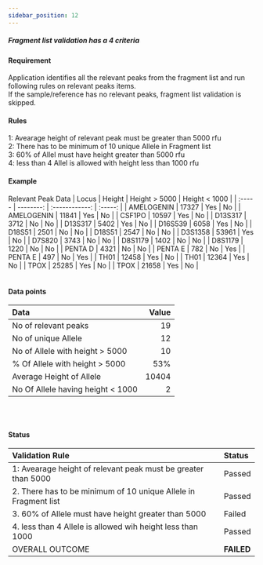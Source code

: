 ```yaml
---
sidebar_position: 12
---
```


##### Fragment list validation has a 4 criteria  

#### Requirement
Application identifies all the relevant peaks from the fragment list and run following rules on relevant peaks items.  
If the sample/reference has no relevant peaks, fragment list validation is skipped.  
#### Rules
1: Avearage height of relevant peak must be greater than 5000 rfu  
2: There has to be minimum of 10 unique Allele in Fragment list  
3: 60% of Allel must have height greater than 5000 rfu  
4: less than 4 Allel is allowed with height less than 1000 rfu  

#### Example
Relevant Peak Data
| Locus | Height | Height > 5000 | Height < 1000 |
| :----- | --------: | :------------: | :-----: |
| AMELOGENIN | 17327 | Yes | No |
| AMELOGENIN | 11841 | Yes | No |
| CSF1PO | 10597 | Yes | No |
| D13S317 | 3712 | No | No |
| D13S317 | 5402 | Yes | No |
| D16S539 | 6058 |  Yes | No |
| D18S51 | 2501 | No | No |
| D18S51 | 2547 | No | No |
| D3S1358 | 53961 | Yes | No |
| D7S820 | 3743 | No | No |
| D8S1179 | 1402 | No | No |
| D8S1179 | 1220 | No | No |
| PENTA D | 4321 | No | No |
| PENTA E | 782 | No | Yes |
| PENTA E | 497 | No | Yes |
| TH01 | 12458 | Yes | No |
| TH01 | 12364 | Yes | No |
| TPOX | 25285 | Yes | No |
| TPOX | 21658 | Yes | No |
<br></br>
#### Data points  
| Data | Value |
|:-------| ------: |
| No of relevant peaks | 19 |
| No of unique Allele | 12 |
| No of Allele with height > 5000 | 10 |
| % Of Allele with height > 5000 | 53% |
| Average Height of Allele | 10404 |
| No Of Allele having height < 1000 | 2 |
<br></br>
#### Status
| Validation Rule | Status |
| :---------------- | :---------- |
| 1: Avearage height of relevant peak must be greater than 5000 | Passed |
| 2. There has to be minimum of 10 unique Allele in Fragment list | Passed |
| 3. 60% of Allele must have height greater than 5000 | Failed |
| 4. less than 4 Allele is allowed wih height less than 1000 | Passed |
| OVERALL OUTCOME | **FAILED** |